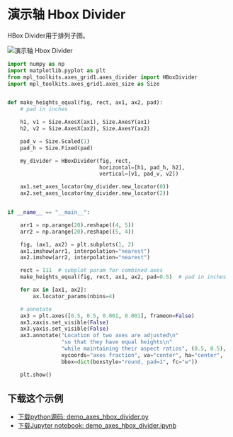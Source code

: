 # 演示轴 Hbox Divider

HBox Divider用于排列子图。

![演示轴 Hbox Divider](https://matplotlib.org/_images/sphx_glr_demo_axes_hbox_divider_001.png)

```python
import numpy as np
import matplotlib.pyplot as plt
from mpl_toolkits.axes_grid1.axes_divider import HBoxDivider
import mpl_toolkits.axes_grid1.axes_size as Size


def make_heights_equal(fig, rect, ax1, ax2, pad):
    # pad in inches

    h1, v1 = Size.AxesX(ax1), Size.AxesY(ax1)
    h2, v2 = Size.AxesX(ax2), Size.AxesY(ax2)

    pad_v = Size.Scaled(1)
    pad_h = Size.Fixed(pad)

    my_divider = HBoxDivider(fig, rect,
                             horizontal=[h1, pad_h, h2],
                             vertical=[v1, pad_v, v2])

    ax1.set_axes_locator(my_divider.new_locator(0))
    ax2.set_axes_locator(my_divider.new_locator(2))


if __name__ == "__main__":

    arr1 = np.arange(20).reshape((4, 5))
    arr2 = np.arange(20).reshape((5, 4))

    fig, (ax1, ax2) = plt.subplots(1, 2)
    ax1.imshow(arr1, interpolation="nearest")
    ax2.imshow(arr2, interpolation="nearest")

    rect = 111  # subplot param for combined axes
    make_heights_equal(fig, rect, ax1, ax2, pad=0.5)  # pad in inches

    for ax in [ax1, ax2]:
        ax.locator_params(nbins=4)

    # annotate
    ax3 = plt.axes([0.5, 0.5, 0.001, 0.001], frameon=False)
    ax3.xaxis.set_visible(False)
    ax3.yaxis.set_visible(False)
    ax3.annotate("Location of two axes are adjusted\n"
                 "so that they have equal heights\n"
                 "while maintaining their aspect ratios", (0.5, 0.5),
                 xycoords="axes fraction", va="center", ha="center",
                 bbox=dict(boxstyle="round, pad=1", fc="w"))

    plt.show()
```

## 下载这个示例
            
- [下载python源码: demo_axes_hbox_divider.py](https://matplotlib.org/_downloads/demo_axes_hbox_divider.py)
- [下载Jupyter notebook: demo_axes_hbox_divider.ipynb](https://matplotlib.org/_downloads/demo_axes_hbox_divider.ipynb)